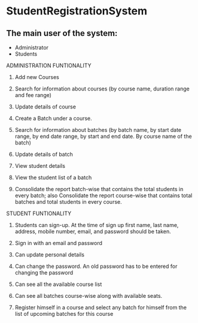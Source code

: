 # StudentRegistrationSystem

## **The main user of the system:**

- Administrator
- Students



ADMINISTRATION  FUNTIONALITY
1. Add new Courses

2.  Search for information about courses (by course name, duration range and fee range)

3. Update details of course

4. Create a Batch under a course.

5. Search for information about batches (by batch name, by start date range, by end date range, by start and end date. By course name of the batch)

6. Update details of batch

7. View student details

8. View the student list of a batch

9. Consolidate the report batch-wise that contains the total students in every batch; also Consolidate the report course-wise that contains total batches and total students in every course.


STUDENT  FUNTIONALITY

1.  Students can sign-up. At the time of sign up first name, last name, address, mobile
    number, email, and password should be taken.

2.  Sign in with an email and password

3.  Can update personal details

4.  Can change the password. An old password has to be entered for changing the password

5.  Can see all the available course list

6.  Can see all batches course-wise along with available seats.

7.  Register himself in a course and select any batch for himself from the list of
    upcoming batches for this course
